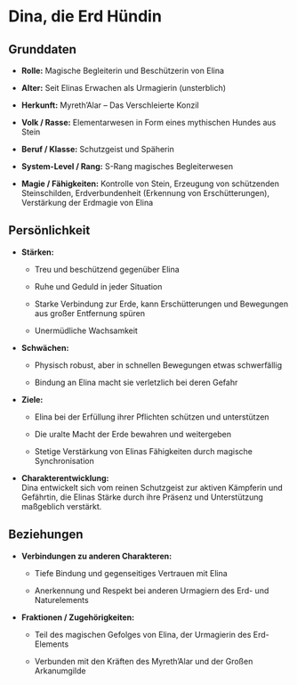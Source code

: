 
# **Dina, die Erd Hündin** 
## Grunddaten

- **Rolle:** Magische Begleiterin und Beschützerin von Elina
    
- **Alter:** Seit Elinas Erwachen als Urmagierin (unsterblich)
    
- **Herkunft:** Myreth’Alar – Das Verschleierte Konzil
    
- **Volk / Rasse:** Elementarwesen in Form eines mythischen Hundes aus Stein
    
- **Beruf / Klasse:** Schutzgeist und Späherin
    
- **System-Level / Rang:** S-Rang magisches Begleiterwesen
    
- **Magie / Fähigkeiten:** Kontrolle von Stein, Erzeugung von schützenden Steinschilden, Erdverbundenheit (Erkennung von Erschütterungen), Verstärkung der Erdmagie von Elina
    

## Persönlichkeit

- **Stärken:**
    
    - Treu und beschützend gegenüber Elina
        
    - Ruhe und Geduld in jeder Situation
        
    - Starke Verbindung zur Erde, kann Erschütterungen und Bewegungen aus großer Entfernung spüren
        
    - Unermüdliche Wachsamkeit
        
- **Schwächen:**
    
    - Physisch robust, aber in schnellen Bewegungen etwas schwerfällig
        
    - Bindung an Elina macht sie verletzlich bei deren Gefahr
        
- **Ziele:**
    
    - Elina bei der Erfüllung ihrer Pflichten schützen und unterstützen
        
    - Die uralte Macht der Erde bewahren und weitergeben
        
    - Stetige Verstärkung von Elinas Fähigkeiten durch magische Synchronisation
        
- **Charakterentwicklung:**  
    Dina entwickelt sich vom reinen Schutzgeist zur aktiven Kämpferin und Gefährtin, die Elinas Stärke durch ihre Präsenz und Unterstützung maßgeblich verstärkt.
    

## Beziehungen

- **Verbindungen zu anderen Charakteren:**
    
    - Tiefe Bindung und gegenseitiges Vertrauen mit Elina
        
    - Anerkennung und Respekt bei anderen Urmagiern des Erd- und Naturelements
        
- **Fraktionen / Zugehörigkeiten:**
    
    - Teil des magischen Gefolges von Elina, der Urmagierin des Erd-Elements
        
    - Verbunden mit den Kräften des Myreth’Alar und der Großen Arkanumgilde